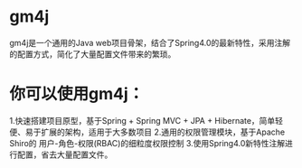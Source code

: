 # gm4j
gm4j是一个通用的Java web项目骨架，结合了Spring4.0的最新特性，采用注解的配置方式，简化了大量配置文件带来的繁琐。
# 你可以使用gm4j：
1.快速搭建项目原型，基于Spring + Spring MVC + JPA + Hibernate，简单轻便、易于扩展的架构，适用于大多数项目
2.通用的权限管理模块，基于Apache Shiro的 用户-角色-权限(RBAC)的细粒度权限控制
3.使用Spring4.0新特性注解进行配置，省去大量配置文件。